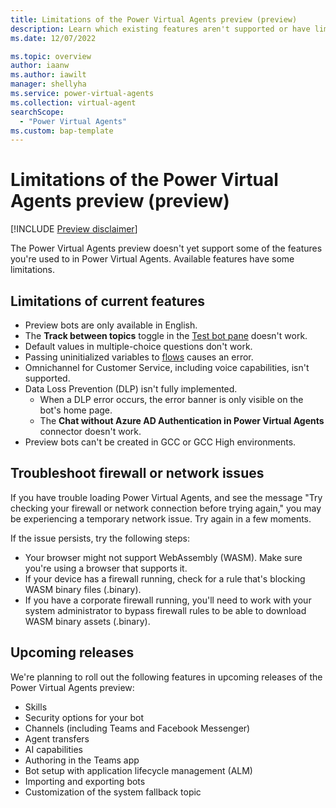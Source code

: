 ```yaml
---
title: Limitations of the Power Virtual Agents preview (preview)
description: Learn which existing features aren't supported or have limitations in Power Virtual Agents preview.
ms.date: 12/07/2022

ms.topic: overview
author: iaanw
ms.author: iawilt
manager: shellyha
ms.service: power-virtual-agents
ms.collection: virtual-agent
searchScope:
  - "Power Virtual Agents"
ms.custom: bap-template
---
```


# Limitations of the Power Virtual Agents preview (preview)

[!INCLUDE [Preview disclaimer](includes/public-preview-disclaimer.md)]

The Power Virtual Agents preview doesn't yet support some of the features you're used to in Power Virtual Agents. Available features have some limitations.

## Limitations of current features

- Preview bots are only available in English.
- The **Track between topics** toggle in the [Test bot pane](authoring-test-bot.md) doesn't work.
- Default values in multiple-choice questions don't work.
- Passing uninitialized variables to [flows](advanced-flow.md) causes an error.
- Omnichannel for Customer Service, including voice capabilities, isn't supported.
- Data Loss Prevention (DLP) isn't fully implemented.
  - When a DLP error occurs, the error banner is only visible on the bot's home page.
  - The **Chat without Azure AD Authentication in Power Virtual Agents** connector doesn't work.
- Preview bots can't be created in GCC or GCC High environments.

## Troubleshoot firewall or network issues

If you have trouble loading Power Virtual Agents, and see the message "Try checking your firewall or network connection before trying again," you may be experiencing a temporary network issue. Try again in a few moments.

If the issue persists, try the following steps:

- Your browser might not support WebAssembly (WASM). Make sure you're using a browser that supports it.
- If your device has a firewall running, check for a rule that's blocking WASM binary files (.binary).
- If you have a corporate firewall running, you'll need to work with your system administrator to bypass firewall rules to be able to download WASM binary assets (.binary).

## Upcoming releases

We're planning to roll out the following features in upcoming releases of the Power Virtual Agents preview:

- Skills
- Security options for your bot
- Channels (including Teams and Facebook Messenger)
- Agent transfers
- AI capabilities
- Authoring in the Teams app
- Bot setup with application lifecycle management (ALM)
- Importing and exporting bots
- Customization of the system fallback topic
